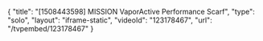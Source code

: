 {
    "title": "[1508443598] MISSION VaporActive Performance Scarf",
    "type": "solo",
    "layout": "iframe-static",
    "videoId": "123178467",
    "url": "\/tvpembed\/123178467"
}